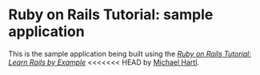 # Ruby on Rails Tutorial: sample application
This is the sample application being built using the
[*Ruby on Rails Tutorial: Learn Rails by Example*](http://railstutorial.org/)
<<<<<<< HEAD
by [Michael Hartl](http://michaelhartl.com/).
